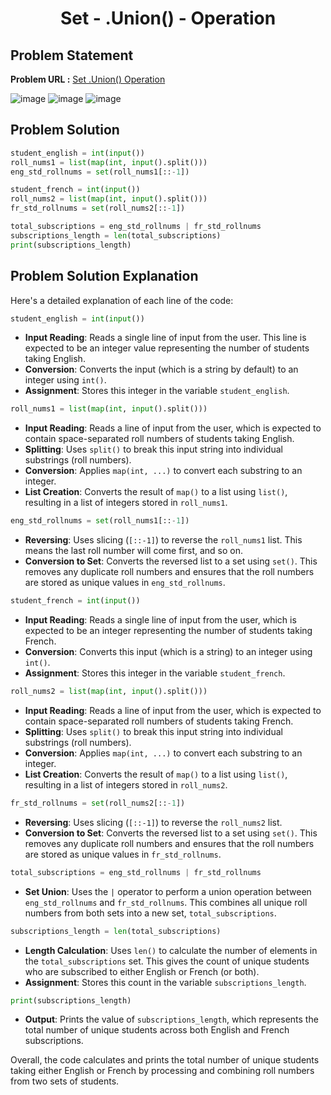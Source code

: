 <h1 align='center'>Set - .Union() - Operation</h1>

## Problem Statement

**Problem URL :** [Set .Union() Operation](https://www.hackerrank.com/challenges/py-set-union/problem?isFullScreen=true)

![image](https://github.com/user-attachments/assets/fa18745c-5c8a-4e11-a354-bf40383a2426)
![image](https://github.com/user-attachments/assets/0b0d459e-28fc-4f74-8472-a3bd82a502b9)
![image](https://github.com/user-attachments/assets/aa80ec32-b399-408a-b51f-b1d6405e944f)

## Problem Solution
```py
student_english = int(input())
roll_nums1 = list(map(int, input().split()))
eng_std_rollnums = set(roll_nums1[::-1])

student_french = int(input())
roll_nums2 = list(map(int, input().split()))
fr_std_rollnums = set(roll_nums2[::-1])

total_subscriptions = eng_std_rollnums | fr_std_rollnums
subscriptions_length = len(total_subscriptions)
print(subscriptions_length)
```

## Problem Solution Explanation
Here's a detailed explanation of each line of the code:

```python
student_english = int(input())
```
- **Input Reading**: Reads a single line of input from the user. This line is expected to be an integer value representing the number of students taking English.
- **Conversion**: Converts the input (which is a string by default) to an integer using `int()`.
- **Assignment**: Stores this integer in the variable `student_english`.

```python
roll_nums1 = list(map(int, input().split()))
```
- **Input Reading**: Reads a line of input from the user, which is expected to contain space-separated roll numbers of students taking English.
- **Splitting**: Uses `split()` to break this input string into individual substrings (roll numbers).
- **Conversion**: Applies `map(int, ...)` to convert each substring to an integer.
- **List Creation**: Converts the result of `map()` to a list using `list()`, resulting in a list of integers stored in `roll_nums1`.

```python
eng_std_rollnums = set(roll_nums1[::-1])
```
- **Reversing**: Uses slicing (`[::-1]`) to reverse the `roll_nums1` list. This means the last roll number will come first, and so on.
- **Conversion to Set**: Converts the reversed list to a set using `set()`. This removes any duplicate roll numbers and ensures that the roll numbers are stored as unique values in `eng_std_rollnums`.

```python
student_french = int(input())
```
- **Input Reading**: Reads a single line of input from the user, which is expected to be an integer representing the number of students taking French.
- **Conversion**: Converts this input (which is a string) to an integer using `int()`.
- **Assignment**: Stores this integer in the variable `student_french`.

```python
roll_nums2 = list(map(int, input().split()))
```
- **Input Reading**: Reads a line of input from the user, which is expected to contain space-separated roll numbers of students taking French.
- **Splitting**: Uses `split()` to break this input string into individual substrings (roll numbers).
- **Conversion**: Applies `map(int, ...)` to convert each substring to an integer.
- **List Creation**: Converts the result of `map()` to a list using `list()`, resulting in a list of integers stored in `roll_nums2`.

```python
fr_std_rollnums = set(roll_nums2[::-1])
```
- **Reversing**: Uses slicing (`[::-1]`) to reverse the `roll_nums2` list.
- **Conversion to Set**: Converts the reversed list to a set using `set()`. This removes any duplicate roll numbers and ensures that the roll numbers are stored as unique values in `fr_std_rollnums`.

```python
total_subscriptions = eng_std_rollnums | fr_std_rollnums
```
- **Set Union**: Uses the `|` operator to perform a union operation between `eng_std_rollnums` and `fr_std_rollnums`. This combines all unique roll numbers from both sets into a new set, `total_subscriptions`.

```python
subscriptions_length = len(total_subscriptions)
```
- **Length Calculation**: Uses `len()` to calculate the number of elements in the `total_subscriptions` set. This gives the count of unique students who are subscribed to either English or French (or both).
- **Assignment**: Stores this count in the variable `subscriptions_length`.

```python
print(subscriptions_length)
```
- **Output**: Prints the value of `subscriptions_length`, which represents the total number of unique students across both English and French subscriptions.

Overall, the code calculates and prints the total number of unique students taking either English or French by processing and combining roll numbers from two sets of students.
